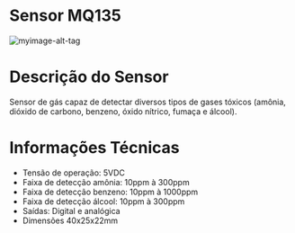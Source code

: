 # Sensor MQ135
![myimage-alt-tag](https://bnz05pap001files.storage.live.com/y4mUCakYaMvYt_gRFa2aB8HxHO_J0-782fmUUHDngLgA9MvDxNcb_iklevfpPYFT6gX4z1tmmKgSzAHPMmCjcj1tTcsqYDLUSOUNpxQVHB658Wn1zpiYdkCNnOpIN2MIJ49v7A8LfCbXmfEVdlI2BtXkD80-nz3NBQ-b4zAHH5TUTGVsBXP81E1LtdF3NCwSg_YFPRvBNtF2MvExH4NQh19WA?encodeFailures=1&width=480&height=567)

# Descrição do Sensor
Sensor de gás capaz de detectar diversos tipos de gases tóxicos (amônia, dióxido de carbono, benzeno, óxido nítrico, fumaça e álcool).

<h1> Informações Técnicas </h1>
	
<ul>
	<li>Tensão de operação: 5VDC</li>
	<li>Faixa de detecção amônia: 10ppm à 300ppm</li>
	<li>Faixa de detecção benzeno: 10ppm à 1000ppm</li>
	<li>Faixa de detecção álcool: 10ppm à 300ppm</li>
	<li>Saídas: Digital e analógica</li>
	<li>Dimensões 40x25x22mm</li>
<ul>